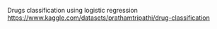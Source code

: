 Drugs classification using logistic regression
https://www.kaggle.com/datasets/prathamtripathi/drug-classification
